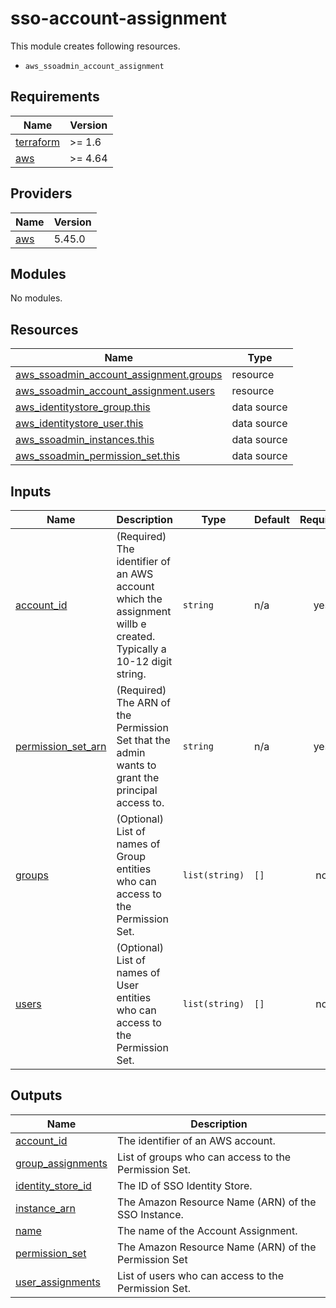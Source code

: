 # sso-account-assignment

This module creates following resources.

- `aws_ssoadmin_account_assignment`

<!-- BEGINNING OF PRE-COMMIT-TERRAFORM DOCS HOOK -->
## Requirements

| Name | Version |
|------|---------|
| <a name="requirement_terraform"></a> [terraform](#requirement\_terraform) | >= 1.6 |
| <a name="requirement_aws"></a> [aws](#requirement\_aws) | >= 4.64 |

## Providers

| Name | Version |
|------|---------|
| <a name="provider_aws"></a> [aws](#provider\_aws) | 5.45.0 |

## Modules

No modules.

## Resources

| Name | Type |
|------|------|
| [aws_ssoadmin_account_assignment.groups](https://registry.terraform.io/providers/hashicorp/aws/latest/docs/resources/ssoadmin_account_assignment) | resource |
| [aws_ssoadmin_account_assignment.users](https://registry.terraform.io/providers/hashicorp/aws/latest/docs/resources/ssoadmin_account_assignment) | resource |
| [aws_identitystore_group.this](https://registry.terraform.io/providers/hashicorp/aws/latest/docs/data-sources/identitystore_group) | data source |
| [aws_identitystore_user.this](https://registry.terraform.io/providers/hashicorp/aws/latest/docs/data-sources/identitystore_user) | data source |
| [aws_ssoadmin_instances.this](https://registry.terraform.io/providers/hashicorp/aws/latest/docs/data-sources/ssoadmin_instances) | data source |
| [aws_ssoadmin_permission_set.this](https://registry.terraform.io/providers/hashicorp/aws/latest/docs/data-sources/ssoadmin_permission_set) | data source |

## Inputs

| Name | Description | Type | Default | Required |
|------|-------------|------|---------|:--------:|
| <a name="input_account_id"></a> [account\_id](#input\_account\_id) | (Required) The identifier of an AWS account which the assignment willb e created. Typically a 10-12 digit string. | `string` | n/a | yes |
| <a name="input_permission_set_arn"></a> [permission\_set\_arn](#input\_permission\_set\_arn) | (Required) The ARN of the Permission Set that the admin wants to grant the principal access to. | `string` | n/a | yes |
| <a name="input_groups"></a> [groups](#input\_groups) | (Optional) List of names of Group entities who can access to the Permission Set. | `list(string)` | `[]` | no |
| <a name="input_users"></a> [users](#input\_users) | (Optional) List of names of User entities who can access to the Permission Set. | `list(string)` | `[]` | no |

## Outputs

| Name | Description |
|------|-------------|
| <a name="output_account_id"></a> [account\_id](#output\_account\_id) | The identifier of an AWS account. |
| <a name="output_group_assignments"></a> [group\_assignments](#output\_group\_assignments) | List of groups who can access to the Permission Set. |
| <a name="output_identity_store_id"></a> [identity\_store\_id](#output\_identity\_store\_id) | The ID of SSO Identity Store. |
| <a name="output_instance_arn"></a> [instance\_arn](#output\_instance\_arn) | The Amazon Resource Name (ARN) of the SSO Instance. |
| <a name="output_name"></a> [name](#output\_name) | The name of the Account Assignment. |
| <a name="output_permission_set"></a> [permission\_set](#output\_permission\_set) | The Amazon Resource Name (ARN) of the Permission Set |
| <a name="output_user_assignments"></a> [user\_assignments](#output\_user\_assignments) | List of users who can access to the Permission Set. |
<!-- END OF PRE-COMMIT-TERRAFORM DOCS HOOK -->
